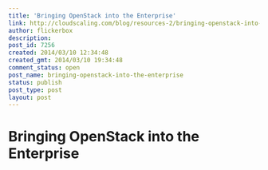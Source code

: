 ```yaml
---
title: 'Bringing OpenStack into the Enterprise'
link: http://cloudscaling.com/blog/resources-2/bringing-openstack-into-the-enterprise/
author: flickerbox
description: 
post_id: 7256
created: 2014/03/10 12:34:48
created_gmt: 2014/03/10 19:34:48
comment_status: open
post_name: bringing-openstack-into-the-enterprise
status: publish
post_type: post
layout: post
---
```


# Bringing OpenStack into the Enterprise

